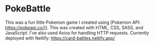 # PokeBattle

This was a fun little Pokemon game I created using [Pokemon API: https://pokeapi.co/)]. This was created with HTML, CSS, SASS, and JavaScript. I've also used Axios for handling HTTP requests. Currently deployed with Netlify: https://card-battles.netlify.app/
